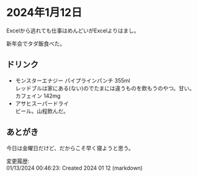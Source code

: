 # 2024年1月12日

Excelから逃れても仕事はめんどいがExcelよりはまし。

新年会でタダ飯食べた。

## ドリンク

- モンスターエナジー パイプラインパンチ 355ml  
レッドブルは家にある(ない)のでたまには違うものを飲もうのやつ。甘い。
カフェイン 142mg
- アサヒスーパードライ  
ビール。山程飲んだ。

## あとがき

今日は金曜日だけど、だからこそ早く寝ようと思う。

変更履歴:  
01/13/2024 00:46:23: Created 2024 01 12 (markdown)  
